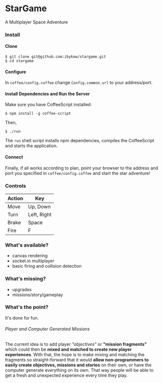 # StarGame
A Multiplayer Space Adventure

### Install

#### Clone
    $ git clone git@github.com:ibykow/stargame.git
    $ cd stargame

#### Configure
In ```coffee/config.coffee``` change ```Config.common.url``` to your address/port.

#### Install Dependencies and Run the Server
Make sure you have CoffeeScript installed:

    $ npm install -g coffee-script

Then,

    $ ./run

The ```run``` shell script installs npm dependencies, compiles the CoffeeScript and starts the application.

#### Connect
Finally, if all works according to plan, point your browser to the address and port you specified in ```coffee/config.coffee``` and start the star adventure!

### Controls
| Action  | Key         |
|---------|-------------|
| Move    | Up, Down    |
| Turn    | Left, Right |
| Brake   | Space       |
| Fire    | F           |

### What's available?
* canvas rendering
* socket.io multiplayer
* basic firing and collision detection

### What's missing?
- upgrades
- missions/story/gameplay

### What's the point?
It's done for fun.

###### Player and Computer Generated Missions
The current idea is to add player *"objectives"* or **"mission fragments"** which could then be **mixed and matched to create new player experiences**. With that, the hope is to make mixing and matching the fragments so straight-forward that it would **allow non-programmers to easily create objectives, missions and stories** on their own, or have the computer generate everything on its own. That way people will be able to get a fresh and unexpected experience every time they play.
